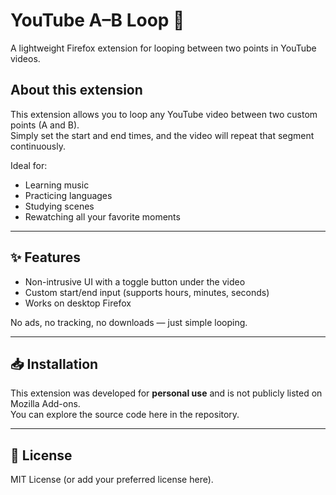 # YouTube A–B Loop 🔁  
A lightweight Firefox extension for looping between two points in YouTube videos.  

## About this extension  
This extension allows you to loop any YouTube video between two custom points (A and B).  
Simply set the start and end times, and the video will repeat that segment continuously.  

Ideal for:  
- Learning music  
- Practicing languages  
- Studying scenes  
- Rewatching all your favorite moments  

---

## ✨ Features  
- Non-intrusive UI with a toggle button under the video  
- Custom start/end input (supports hours, minutes, seconds)  
- Works on desktop Firefox  

No ads, no tracking, no downloads — just simple looping.  

---

## 📥 Installation  
This extension was developed for **personal use** and is not publicly listed on Mozilla Add-ons.  
You can explore the source code here in the repository.  

---

## 📄 License  
MIT License (or add your preferred license here).  

